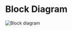 # Block Diagram
![Block diagram](https://user-images.githubusercontent.com/101448351/164992699-f5c2954f-6bee-4f25-ba23-4d37cb24c6ee.jpeg)

